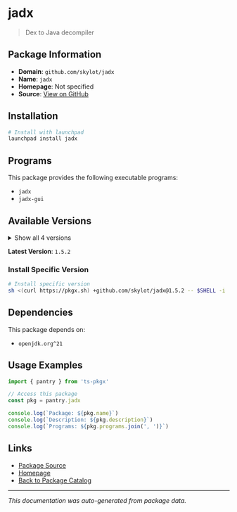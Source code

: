 # jadx

> Dex to Java decompiler

## Package Information

- **Domain**: `github.com/skylot/jadx`
- **Name**: `jadx`
- **Homepage**: Not specified
- **Source**: [View on GitHub](https://github.com/pkgxdev/pantry/tree/main/projects/github.com/skylot/jadx/package.yml)

## Installation

```bash
# Install with launchpad
launchpad install jadx
```

## Programs

This package provides the following executable programs:

- `jadx`
- `jadx-gui`

## Available Versions

<details>
<summary>Show all 4 versions</summary>

- `1.5.2`, `1.5.1`, `1.5.0`, `1.4.7`

</details>

**Latest Version**: `1.5.2`

### Install Specific Version

```bash
# Install specific version
sh <(curl https://pkgx.sh) +github.com/skylot/jadx@1.5.2 -- $SHELL -i
```

## Dependencies

This package depends on:

- `openjdk.org^21`

## Usage Examples

```typescript
import { pantry } from 'ts-pkgx'

// Access this package
const pkg = pantry.jadx

console.log(`Package: ${pkg.name}`)
console.log(`Description: ${pkg.description}`)
console.log(`Programs: ${pkg.programs.join(', ')}`)
```

## Links

- [Package Source](https://github.com/pkgxdev/pantry/tree/main/projects/github.com/skylot/jadx/package.yml)
- [Homepage](#)
- [Back to Package Catalog](../package-catalog.md)

---

*This documentation was auto-generated from package data.*
